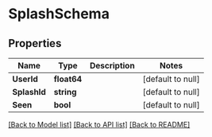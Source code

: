 # SplashSchema

## Properties
Name | Type | Description | Notes
------------ | ------------- | ------------- | -------------
**UserId** | **float64** |  | [default to null]
**SplashId** | **string** |  | [default to null]
**Seen** | **bool** |  | [default to null]

[[Back to Model list]](../README.md#documentation-for-models) [[Back to API list]](../README.md#documentation-for-api-endpoints) [[Back to README]](../README.md)

